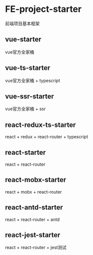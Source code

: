 # FE-project-starter

前端项目基本框架

## vue-starter

vue官方全家桶

## vue-ts-starter

vue官方全家桶 + typescript

## vue-ssr-starter

vue官方全家桶 + ssr

## react-redux-ts-starter

react + redux + react-router + typescript

## react-starter

react + react-router

## react-mobx-starter

react + mobx + react-router

## react-antd-starter

react + react-router + antd

## react-jest-starter

react + react-router + jest测试